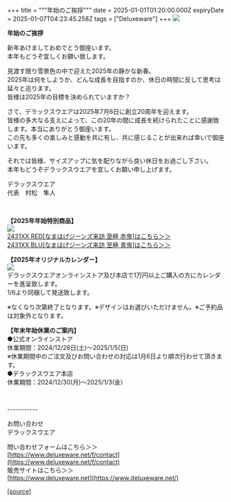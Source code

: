 +++
title = """年始のご挨拶"""
date = 2025-01-01T01:20:00.000Z
expiryDate = 2025-01-07T04:23:45.258Z
tags = ["Deluxeware"]
+++
[![](https://stat.ameba.jp/user_images/20241226/17/deluxeware/f6/1c/j/o0595084215526004980.jpg)](https://stat.ameba.jp/user_images/20241226/17/deluxeware/f6/1c/j/o0595084215526004980.jpg)

  
**年始のご挨拶**  
  
新年あけましておめでとう御座います。  
本年もどうぞ宜しくお願い致します。  
  
  
見渡す限り雪景色の中で迎えた2025年の静かな新春。  
2025年は何をしようか、どんな成長を目指すのか、休日の時間に反して思考は延々と巡ります。  
皆様は2025年の目標を決められていますか？  
  
さて、デラックスウエアは2025年7月6日に創立20周年を迎えます。  
皆様の多大なる支えによって、この20年の間に成長を続けられたことに感謝致します。本当にありがとう御座います。  
この先も多くの楽しみと感動を共に有し、共に感じることが出来れば幸いで御座います。  
  
それでは皆様、サイズアップに気を配りながら良い休日をお過ごし下さい。  
本年もどうぞデラックスウエアを宜しくお願い申し上げます。  
  
  
デラックスウエア  
代表　村松　隼人  
  
  
 

  
**【2025年年始特別商品】**  
[![](https://stat.ameba.jp/user_images/20241225/17/deluxeware/28/2f/j/o1200050015525563465.jpg)](https://www.deluxeware.net/p/search?keyword=2431XX)  
[2431XX RED\[なまはげジーンズ来訪 至極 赤鬼\]はこちら＞＞](https://www.deluxeware.net/c/akita/2431XXRED)  
[2431XX BLU\[なまはげジーンズ来訪 至極 青鬼\]はこちら＞＞](https://www.deluxeware.net/c/akita/2431XXBLU)  
  
  
**【2025年オリジナルカレンダー】**  
[![](https://stat.ameba.jp/user_images/20241226/17/deluxeware/33/a2/j/o1200050015525990365.jpg)](https://stat.ameba.jp/user_images/20241226/17/deluxeware/33/a2/j/o1200050015525990365.jpg)  
デラックスウエアオンラインストア及び本店で1万円以上ご購入の方にカレンダーを進呈致します。  
1/6より同梱して発送致します。

※なくなり次第終了となります。※デザインはお選びいただけません。※ご予約品は対象外となります。  
  
  
**【年末年始休業のご案内】**  
●公式オンラインストア  
休業期間：2024/12/28日(土)～2025/1/5(日)  
※休業期間中のご注文及びお問い合わせの対応は1月6日より順次行わせて頂きます。  
●デラックスウエア本店  
休業期間：2024/12/30(月)～2025/1/3(金）  
  
 

\-----------

お問い合わせ  
デラックスウエア

問い合わせフォームはこちら＞＞  
[https://www.deluxeware.net/f/contact](https://www.deluxeware.net/f/contact)  
販売サイトはこちら＞＞  
[https://www.deluxeware.net](https://www.deluxeware.net/)

[[source]](https://ameblo.jp/deluxeware/entry-12880078102.html)

